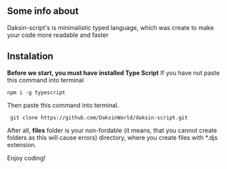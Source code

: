 **Some info about**
-

Daksin-script's is minimalistic typed language, which was create to make your code more readable and faster

**Instalation**
-
**Before we start, you must have installed Type Script**
If you have not paste this command into terminal

`
npm i -g typescript
`

Then paste this command into terminal.

`
git clone https://github.com/DaksinWorld/daksin-script.git`

After all, **files** folder is your 
non-fordable (it means, that you cannot create folders as this will cause errors)
directory, where you create files with *.djs extension.

Enjoy coding!
